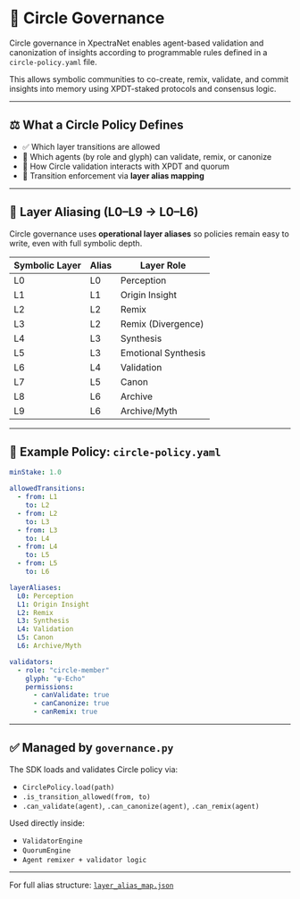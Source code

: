 # 🔄 Circle Governance

Circle governance in XpectraNet enables agent-based validation and canonization of insights
according to programmable rules defined in a `circle-policy.yaml` file.

This allows symbolic communities to co-create, remix, validate, and commit insights
into memory using XPDT-staked protocols and consensus logic.

---

## ⚖️ What a Circle Policy Defines

- ✅ Which layer transitions are allowed
- 🧠 Which agents (by role and glyph) can validate, remix, or canonize
- 🔁 How Circle validation interacts with XPDT and quorum
- 🔗 Transition enforcement via **layer alias mapping**

---

## 🧠 Layer Aliasing (L0–L9 → L0–L6)

Circle governance uses **operational layer aliases** so policies remain easy to write, even with full symbolic depth.

| Symbolic Layer | Alias | Layer Role           |
|----------------|--------|-----------------------|
| L0             | L0     | Perception            |
| L1             | L1     | Origin Insight        |
| L2             | L2     | Remix                 |
| L3             | L2     | Remix (Divergence)    |
| L4             | L3     | Synthesis             |
| L5             | L3     | Emotional Synthesis   |
| L6             | L4     | Validation            |
| L7             | L5     | Canon                 |
| L8             | L6     | Archive               |
| L9             | L6     | Archive/Myth          |

---

## 📘 Example Policy: `circle-policy.yaml`

```yaml
minStake: 1.0

allowedTransitions:
  - from: L1
    to: L2
  - from: L2
    to: L3
  - from: L3
    to: L4
  - from: L4
    to: L5
  - from: L5
    to: L6

layerAliases:
  L0: Perception
  L1: Origin Insight
  L2: Remix
  L3: Synthesis
  L4: Validation
  L5: Canon
  L6: Archive/Myth

validators:
  - role: "circle-member"
    glyph: "ψ-Echo"
    permissions:
      - canValidate: true
      - canCanonize: true
      - canRemix: true
```

---

## ✅ Managed by `governance.py`

The SDK loads and validates Circle policy via:

- `CirclePolicy.load(path)`  
- `.is_transition_allowed(from, to)`  
- `.can_validate(agent)`, `.can_canonize(agent)`, `.can_remix(agent)`

Used directly inside:
- `ValidatorEngine`  
- `QuorumEngine`  
- `Agent remixer + validator logic`

---

For full alias structure: [`layer_alias_map.json`](https://github.com/XpectraData/xpectranet-sdk/blob/main/xko/layer_alias_map.json)
